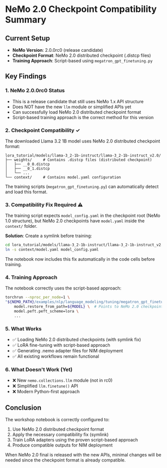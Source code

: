 # NeMo 2.0 Checkpoint Compatibility Summary

## Current Setup

- **NeMo Version**: 2.0.0rc0 (release candidate)
- **Checkpoint Format**: NeMo 2.0 distributed checkpoint (.distcp files)
- **Training Approach**: Script-based using `megatron_gpt_finetuning.py`

## Key Findings

### 1. NeMo 2.0.0rc0 Status
- This is a release candidate that still uses NeMo 1.x API structure
- Does NOT have the new `llm` module or simplified APIs yet
- Can successfully load NeMo 2.0 distributed checkpoint format
- Script-based training approach is the correct method for this version

### 2. Checkpoint Compatibility ✓
The downloaded Llama 3.2 1B model uses NeMo 2.0 distributed checkpoint format:
```
lora_tutorial/models/llama-3_2-1b-instruct/llama-3_2-1b-instruct_v2.0/
├── weights/     # Contains .distcp files (distributed checkpoint)
│   ├── __0_0.distcp
│   ├── __0_1.distcp
│   └── ...
└── context/     # Contains model.yaml configuration
```

The training scripts (`megatron_gpt_finetuning.py`) can automatically detect and load this format.

### 3. Compatibility Fix Required ⚠️
The training script expects `model_config.yaml` in the checkpoint root (NeMo 1.0 structure), but NeMo 2.0 checkpoints have `model.yaml` inside the `context/` folder.

**Solution**: Create a symlink before training:
```bash
cd lora_tutorial/models/llama-3_2-1b-instruct/llama-3_2-1b-instruct_v2.0
ln -s context/model.yaml model_config.yaml
```

The notebook now includes this fix automatically in the code cells before training.

### 4. Training Approach
The notebook correctly uses the script-based approach:
```bash
torchrun --nproc_per_node=1 \
"${NEMO_PATH}/examples/nlp/language_modeling/tuning/megatron_gpt_finetuning.py" \
    model.restore_from_path=${MODEL} \  # Points to NeMo 2.0 checkpoint
    model.peft.peft_scheme=lora \
    ...
```

### 5. What Works
- ✅ Loading NeMo 2.0 distributed checkpoints (with symlink fix)
- ✅ LoRA fine-tuning with script-based approach
- ✅ Generating .nemo adapter files for NIM deployment
- ✅ All existing workflows remain functional

### 6. What Doesn't Work (Yet)
- ❌ New `nemo.collections.llm` module (not in rc0)
- ❌ Simplified `llm.finetune()` API
- ❌ Modern Python-first approach

## Conclusion

The workshop notebook is correctly configured to:
1. Use NeMo 2.0 distributed checkpoint format
2. Apply the necessary compatibility fix (symlink)
3. Train LoRA adapters using the proven script-based approach
4. Produce compatible outputs for NIM deployment

When NeMo 2.0 final is released with the new APIs, minimal changes will be needed since the checkpoint format is already compatible. 